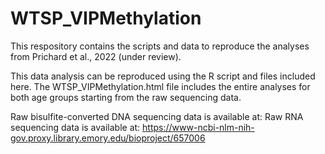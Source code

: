 # WTSP_VIPMethylation

This respository contains the scripts and data to reproduce the analyses from Prichard et al., 2022 (under review).

This data analysis can be reproduced using the R script and files included here.
The WTSP_VIPMethylation.html file includes the entire analyses for both age groups starting from the raw sequencing data.

Raw bisulfite-converted DNA sequencing data is available at: 
Raw RNA sequencing data is available at: https://www-ncbi-nlm-nih-gov.proxy.library.emory.edu/bioproject/657006

